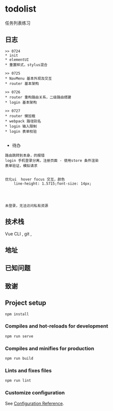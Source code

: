 # todolist

任务列表练习

## 日志

```
>> 0724
* init
* elementUI
* 重置样式，stylus混合

>> 0725
* NavMenu 基本外观及交互
* router 基本架构

>> 0726
* router 重构路由关系，二级路由搭建
* login 基本架构

>> 0727
* router 懒加载
* webpack 路径别名
* login 输入限制
* login 表单校验


```

* 待办

```
路由跳转到本身，的报错
login 手机登录分离，注册页面 - 使用store 条件渲染
表单验证，模拟请求


优化ui  hover focus 交互，颜色 
    line-height: 1.5715;font-size: 14px;




未登录，无法访问私有资源

```



## 技术栈

Vue CLI , git , 



## 地址





## 已知问题


## 致谢



## Project setup
```
npm install
```

### Compiles and hot-reloads for development
```
npm run serve
```

### Compiles and minifies for production
```
npm run build
```

### Lints and fixes files
```
npm run lint
```

### Customize configuration
See [Configuration Reference](https://cli.vuejs.org/config/).
